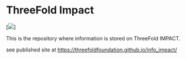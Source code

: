 # ThreeFold Impact

[![](https://heypik.com/download/index?goto=MjMxNTk0MzU=)]

This is the repository where information is stored on ThreeFold IMPACT.

see published site at https://threefoldfoundation.github.io/info_impact/


